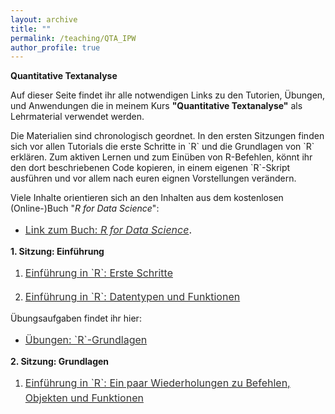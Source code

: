 ```yaml
---
layout: archive
title: ""
permalink: /teaching/QTA_IPW
author_profile: true
---
```

<p><b>Quantitative Textanalyse</b></p>

<p> Auf dieser Seite findet ihr alle notwendigen Links zu den Tutorien, Übungen, und Anwendungen die in meinem Kurs <b>"Quantitative Textanalyse"</b> als Lehrmaterial verwendet werden.</p>

<p> Die Materialien sind chronologisch geordnet. In den ersten Sitzungen finden sich vor allen Tutorials die erste Schritte in `R` und die Grundlagen von `R` erklären. Zum aktiven Lernen und zum Einüben von R-Befehlen, könnt ihr den dort beschriebenen Code kopieren, in einem eigenen `R`-Skript ausführen und vor allem nach euren eignen Vorstellungen verändern.</p>

<p> Viele Inhalte orientieren sich an den Inhalten aus dem kostenlosen (Online-)Buch "<i>R for Data Science</i>":</p>

- <p style="line-height: 1.5;" align="left"><span style="font-size: medium;"><a style="line-height: 1.5;" href="https://r4ds.had.co.nz/index.html"><span style="color: #333333;"><span style="font-size: medium;">Link zum Buch: <i>R for Data Science</i></span></span></a>.


<p><b>1. Sitzung: Einführung</b></p>

1. <p style="line-height: 1.5;" align="left"><span style="font-size: medium;"><a style="line-height: 1.5;" href="https://phimeyer.github.io/teaching/R_First_Steps"><span style="color: #333333;"><span style="font-size: medium;">Einführung in `R`: Erste Schritte</span></span></a>
2. <p style="line-height: 1.5;" align="left"><span style="font-size: medium;"><a style="line-height: 1.5;" href="https://phimeyer.github.io/teaching/R_Basics_I"><span style="color: #333333;"><span style="font-size: medium;">Einführung in `R`: Datentypen und Funktionen</span></span></a>

<p>Übungsaufgaben findet ihr hier:</p>
 
 - <p style="line-height: 1.5;" align="left"><span style="font-size: medium;"><a style="line-height: 1.5;" href="https://phimeyer.github.io/teaching/exercises_basicR_commands.R"><span style="color: #333333;"><span style="font-size: medium;">Übungen: `R`-Grundlagen </span></span></a>

<p><b>2. Sitzung: Grundlagen</b></p>

1. <p style="line-height: 1.5;" align="left"><span style="font-size: medium;"><a style="line-height: 1.5;" href="https://phimeyer.github.io/teaching/R_Basics_II"><span style="color: #333333;"><span style="font-size: medium;">Einführung in `R`: Ein paar Wiederholungen zu Befehlen, Objekten und Funktionen</span></span></a>
